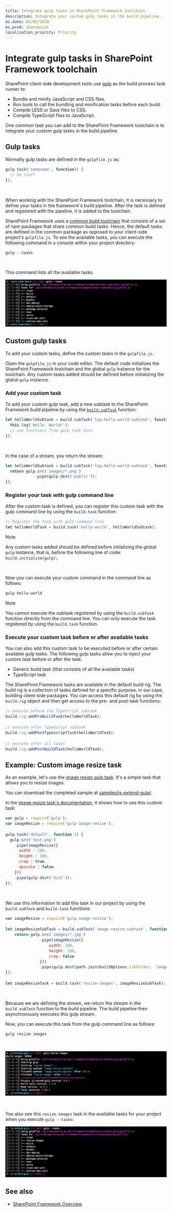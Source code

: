 ```yaml
---
title: Integrate gulp tasks in SharePoint Framework toolchain
description: Integrate your custom gulp tasks in the build pipeline.
ms.date: 02/02/2018
ms.prod: sharepoint
localization_priority: Priority
---
```



# Integrate gulp tasks in SharePoint Framework toolchain

SharePoint client-side development tools use [gulp](http://gulpjs.com/) as the build process task runner to:

* Bundle and minify JavaScript and CSS files.
* Run tools to call the bundling and minification tasks before each build.
* Compile LESS or Sass files to CSS.
* Compile TypeScript files to JavaScript.

One common task you can add to the SharePoint Framework toolchain is to integrate your custom gulp tasks in the build pipeline.

## Gulp tasks
Normally gulp tasks are defined in the `gulpfile.js` as:

```js
gulp.task('somename', function() {
  // Do stuff
});
```

<br/>

When working with the SharePoint Framework toolchain, it is necessary to define your tasks in the framework's build pipeline. After the task is defined and registered with the pipeline, it is added to the toolchain.

SharePoint Framework uses a [common build toolchain](sharepoint-framework-toolchain.md#common-build-tool-packages) that consists of a set of npm packages that share common build tasks. Hence, the default tasks are defined in the common package as opposed to your client-side project's `gulpfile.js`. To see the available tasks, you can execute the following command in a console within your project directory:

```js
gulp --tasks
```

<br/>

This command lists all the available tasks.

![Available gulp tasks](../../images/gulp-tasks-available.png)

## Custom gulp tasks

To add your custom tasks, define the custom tasks in the `gulpfile.js`. 

Open the `gulpfile.js` in your code editor. The default code initializes the SharePoint Framework toolchain and the global `gulp` instance for the toolchain. Any custom tasks added should be defined before initializing the global `gulp` instance.

### Add your custom task

To add your custom gulp task, add a new subtask to the SharePoint Framework build pipeline by using the [`build.subTask`](https://github.com/Microsoft/web-build-tools/blob/master/core-build/gulp-core-build/README.md#defining-a-custom-task) function:

```js
let helloWorldSubtask = build.subTask('log-hello-world-subtask', function(gulp, buildOptions, done) {
  this.log('Hello, World!');   
  // use functions from gulp task here  
});
```

<br/>

In the case of a stream, you return the stream:

```js
let helloWorldSubtask = build.subTask('log-hello-world-subtask', function(gulp, buildOptions, done) {
  return gulp.src('images/*.png')
             .pipe(gulp.dest('public'));
});
```

### Register your task with gulp command line
After the custom task is defined, you can register this custom task with the gulp command line by using the `build.task` function:

```js
// Register the task with gulp command line
let helloWorldTask = build.task('hello-world', helloWorldSubtask);
```

> [!NOTE] 
> Any custom tasks added should be defined before initializing the global `gulp` instance, that is, before the following line of code: `build.initialize(gulp);`

<br/>

Now you can execute your custom command in the command line as follows:

```js
gulp hello-world
```

> [!NOTE] 
> You cannot execute the subtask registered by using the `build.subTask` function directly from the command line. You can only execute the task registered by using the `build.task` function.

### Execute your custom task before or after available tasks
You can also add this custom task to be executed before or after certain available gulp tasks. The following gulp tasks allow you to inject your custom task before or after the task:

- Generic build task (that consists of all the available tasks)
- TypeScript task

The SharePoint Framework tasks are available in the default build rig. The build rig is a collection of tasks defined for a specific purpose, in our case, building client-side packages. You can access this default rig by using the `build.rig` object and then get access to the pre- and post-task functions:
 
```js
// execute before the TypeScript subtask
build.rig.addPreBuildTask(helloWorldTask);

// execute after TypeScript subtask
build.rig.addPostTypescriptTask(helloWorldTask);

// execute after all tasks
build.rig.addPostBuildTask(helloWorldTask);
```

## Example: Custom image resize task

As an example, let's use the [image resize gulp task](https://www.npmjs.com/package/gulp-image-resize).  It's a simple task that allows you to resize images.

You can download the completed sample at [samples/js-extend-gulp/](https://aka.ms/spfx-extend-gulp-sample).

In the [image resize task's documentation](https://www.npmjs.com/package/gulp-image-resize#example), it shows how to use this custom task:

```js
var gulp = require('gulp');
var imageResize = require('gulp-image-resize');
 
gulp.task('default', function () {
  gulp.src('test.png')
    .pipe(imageResize({
      width : 100,
      height : 100,
      crop : true,
      upscale : false
    }))
    .pipe(gulp.dest('dist'));
});
```

<br/>

We use this information to add this task in our project by using the `build.subTask` and `build.task` functions:

```js
var imageResize = require('gulp-image-resize');

let imageResizeSubTask = build.subTask('image-resize-subtask', function(gulp, buildOptions, done){
    return gulp.src('images/*.jpg')
               .pipe(imageResize({
                   width: 100,
                   height: 100,
                   crop: false                   
               }))
               .pipe(gulp.dest(path.join(buildOptions.libFolder, 'images')))
});

let imageResizeTask = build.task('resize-images', imageResizeSubTask);
```

<br/>

Because we are defining the stream, we return the stream in the `build.subTask` function to the build pipeline. The build pipeline then asynchronously executes this gulp stream. 

Now, you can execute this task from the gulp command line as follows:

```js
gulp resize-images
```

<br/>

![image-resize-task](../../images/gulp-extend-image-resize-task.png)

<br/>

You also see this `resize-images` task in the available tasks for your project when you execute `gulp --tasks`:

![image-resize-task with available tasks](../../images/gulp-extend-image-resize-available-tasks.png)

## See also

- [SharePoint Framework Overview](../sharepoint-framework-overview.md)




